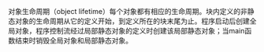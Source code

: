 对象生命周期（object lifetime）每个对象都有相应的生命周期。块内定义的非静态对象的生命周期从它的定义开始，到定义所在的块末尾为止。程序启动后创建全局对象，程序控制流经过局部静态对象的定义时创建该局部静态对象；当main函数结束时销毁全局对象和局部静态对象。
